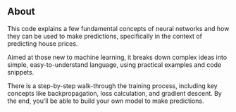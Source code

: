 ## About
This code explains a few fundamental concepts of neural networks and how they can be used to make predictions, specifically in the context of predicting house prices. 

Aimed at those new to machine learning, it breaks down complex ideas into simple, easy-to-understand language, using practical examples and code snippets. 

There is a step-by-step walk-through the training process, including key concepts like backpropagation, loss calculation, and gradient descent. By the end, you’ll be able to build your own model to make predictions.







